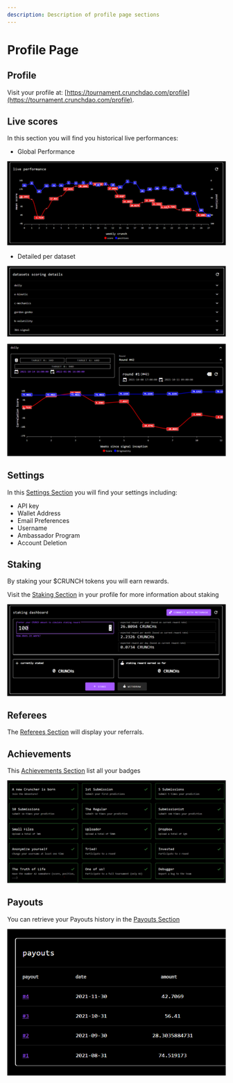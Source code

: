 ```yaml
---
description: Description of profile page sections
---
```


# Profile Page

## Profile

Visit your profile at: [https://tournament.crunchdao.com/profile](https://tournament.crunchdao.com/profile).

## Live scores

In this section you will find you historical live performances:

* Global Performance

![Example of live performance mean score / position history](<../.gitbook/assets/image (21).png>)

* Detailed per dataset

![Recap of all datasets](<../.gitbook/assets/image (27).png>)

![Details example for dataset Dolly](<../.gitbook/assets/image (24).png>)

## Settings



In this [Settings Section](https://tournament.crunchdao.com/profile/settings) you will find your settings including:

* API key
* Wallet Address
* Email Preferences
* Username
* Ambassador Program
* Account Deletion

## Staking

By staking your $CRUNCH tokens you will earn rewards.&#x20;

Visit the [Staking Section](https://tournament.crunchdao.com/profile/staking) in your profile for more information about staking&#x20;

![$CRUNCH Staking Dashboard](<../.gitbook/assets/image (31).png>)

## Referees

The [Referees Section](https://tournament.crunchdao.com/profile/referees) will display your referrals.

## Achievements

This [Achievements Section](https://tournament.crunchdao.com/profile/achievements) list all your badges

![Example of achievements](<../.gitbook/assets/image (19) (1).png>)

## Payouts

You can retrieve your Payouts history in the [Payouts Section](https://tournament.crunchdao.com/profile/payouts)

![](<../.gitbook/assets/image (17).png>)
